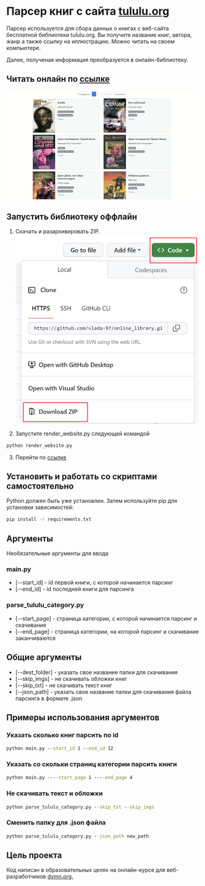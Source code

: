 # Парсер книг с сайта [tululu.org](https://tululu.org/)

Парсер используется для сбора данных о книгах с веб-сайта бесплатной библиотеки tululu.org. Вы получите название книг, автора, жанр а также ссылку на иллюстрацию. Можно читать на своем компьютере.

Далее, полученая информация преобразуется в онлайн-библиотеку.

## Читать онлайн по [ссылке](https://vlada-97.github.io/online_library/pages/index1.html)

![](https://github.com/vlada-97/online_library/blob/main/static/library.gif)

## Запустить библиотеку оффлайн

1. Cкачать и разархивировать ZIP.
![](https://github.com/vlada-97/online_library/blob/main/static/download.png)

2. Запустите render_website.py следующей командой

```cmd
python render_website.py
```

3. Перейти по [ссылке](http://127.0.0.1:5500/pages/index1.html)

## Установить и работать со скриптами самостоятельно

Python должен быть уже установлен. Затем используйте pip для установки зависимостей:

```cmd
pip install -r requirements.txt
```

## Аргументы

Необязательные аргументы для ввода

### main.py

- [--start_id] - id первой книги, с которой начинается парсинг
- [--end_id] - id последней книги для парсинга

### parse_tululu_category.py

- [--start_page] - страница категории, с которой начинается парсинг и скачивание
- [--end_page] - страница категории, на которой парсинг и скачивание заканчиваются

## Общие аргументы

- [--dest_folder] - указать свое название папки для скачивания
- [--skip_imgs] - не скачивать обложки книг
- [--skip_txt] - не скачивать текст книг
- [--json_path] - указать свое название папки для скачивания файла парсинга в формате .json

## Примеры использования аргументов

### Указать сколько книг парсить по id

```cmd
python main.py --start_id 1 --end_id 12 
```

### Указать со скольки страниц категории парсить книги

```cmd
python main.py ----start_page 1 ----end_page 4
```

### Не скачивать текст и обложки

```cmd
python parse_tululu_category.py --skip_txt --skip_imgs
```

### Сменить папку для .json файла

```cmd
python parse_tululu_category.py --json_path new_path
```


## Цель проекта

Код написан в образовательных целях на онлайн-курсе для веб-разработчиков [dvmn.org.](https://dvmn.org./)
